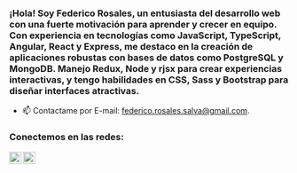 ### ¡Hola! Soy Federico Rosales, un entusiasta del desarrollo web con una fuerte motivación para aprender y crecer en equipo. Con experiencia en tecnologías como JavaScript, TypeScript, Angular, React y Express, me destaco en la creación de aplicaciones robustas con bases de datos como PostgreSQL y MongoDB. Manejo Redux, Node y rjsx para crear experiencias interactivas, y tengo habilidades en CSS, Sass y Bootstrap para diseñar interfaces atractivas.


- 📫 Contactame por E-mail: federico.rosales.salva@gmail.com.

### Conectemos en las redes:
[<img align="left" alt="FedeRosalessLIn | LinkedIn" width="22px" src="https://cdn.jsdelivr.net/npm/simple-icons@v3/icons/linkedin.svg" />][linkedin]
[<img align="left" alt="FedeRosalessIg | Instagram" width="22px" src="https://cdn.jsdelivr.net/npm/simple-icons@v3/icons/instagram.svg" />][instagram]






[instagram]: https://www.instagram.com/fede_rosaless/
[linkedin]: https://www.linkedin.com/in/federosaless/
